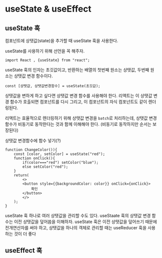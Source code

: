 # useState & useEffect

## useState 훅
컴포넌트에 상탯값(state)을 추가할 때 useState 훅을 사용한다.

useState를 사용하기 위해 선언을 꼭 해주자.
```JS
import React , {useState} from "react";
```

useState 훅의 인자는 초깃값이고, 반환하는 배열의 첫번째 원소는 상탯값, 두번째 원소는 상탯값 변경 함수이다.
```JS
const [상탯값, 상탯값변경함수] = useState(초깃값);
```
상탯값을 변하게 하고 싶다면 상탯값 변경 함수를 사용해야 한다. 리액트는 이 상탯값 변경 함수가 호출되면 컴포넌트를 다시 그리고, 이 컴포넌트의 자식 컴포넌트도 같이 렌더링된다.

리액트는 효율적으로 렌더링하기 위해 상탯값 변경을 `batch`로 처리하는데, 상탯값 변경 함수가 비동기로 동작한다는 것과 함께 이해해야 한다. (비동기로 동작하지만 순서는 보장된다)


상탯값 변경함수에 함수 넣기(?)

```JS
function ChangeColor()){
    const [color, setColor] = useState("red");
    function onClick(){
        if(color==="red") setColor("blue");
        else setColor("red");
    }
    return(
        <>
        <button style={{backgroundColor: color}} onClick={onClick}>
            확인
        </button>
        </>
    );
}
```

useState 훅 하나로 여러 상탯값을 관리할 수도 있다. useStaate 훅의 상탯값 변경 함수는 이전 상탯값을 덮어씀을 이해하자. useState 훅은 이전 상탯값을 덮어쓰기 때문에 전개연산자를 써야 하고, 상탯값을 하나의 객체로 관리할 때는 useReducer 훅을 사용하는 것이 더 좋다


## useEffect 훅
